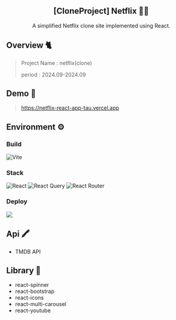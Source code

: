 <div align="center">
<h2>[CloneProject] Netflix 👨‍🏫</h2>
A simplified Netflix clone site implemented using React.
</div>

## Overview 🐈
> Project Name : netflix(clone)
> 
> period : 2024.09-2024.09

## Demo 📝
> https://netflix-react-app-tau.vercel.app

## Environment ⚙ 

### Build
 ![Vite](https://img.shields.io/badge/vite-%23646CFF.svg?style=for-the-badge&logo=vite&logoColor=white)
### Stack
 ![React](https://img.shields.io/badge/react-%2320232a.svg?style=for-the-badge&logo=react&logoColor=%2361DAFB) 
   ![React Query](https://img.shields.io/badge/-React%20Query-FF4154?style=for-the-badge&logo=react%20query&logoColor=white) 
   ![React Router](https://img.shields.io/badge/React_Router-CA4245?style=for-the-badge&logo=react-router&logoColor=white) 
  <br> 

### Deploy
 <img src="https://img.shields.io/badge/Vercel-000000?style=for-the-badge&logo=Vercel&logoColor=white">
 
## Api 🖍
 - TMDB API

## Library 💼
- react-spinner
- react-bootstrap
- react-icons
- react-multi-carousel
- react-youtube

